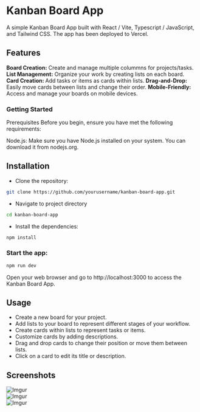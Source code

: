 # Kanban Board App

A simple Kanban Board App built with React / Vite, Typescript / JavaScript, and Tailwind CSS. The app has been deployed to Vercel.

## Features

<strong>Board Creation:</strong> Create and manage multiple colummns for projects/tasks.
<strong>List Management:</strong> Organize your work by creating lists on each board.
<strong>Card Creation: </strong>Add tasks or items as cards within lists.
<strong>Drag-and-Drop: </strong>Easily move cards between lists and change their order.
<strong>Mobile-Friendly:</strong> Access and manage your boards on mobile devices.

### Getting Started

Prerequisites
Before you begin, ensure you have met the following requirements:

Node.js: Make sure you have Node.js installed on your system. You can download it from nodejs.org.

## Installation

- Clone the repository:

```bash
git clone https://github.com/yourusername/kanban-board-app.git
```

- Navigate to project directory

```bash
cd kanban-board-app
```

- Install the dependencies:

```bash
npm install
```

### Start the app:

```bash
npm run dev
```

Open your web browser and go to http://localhost:3000 to access the Kanban Board App.

## Usage

- Create a new board for your project.
- Add lists to your board to represent different stages of your workflow.
- Create cards within lists to represent tasks or items.
- Customize cards by adding descriptions.
- Drag and drop cards to change their position or move them between lists.
- Click on a card to edit its title or description.

## Screenshots

![Imgur](https://i.imgur.com/Sc4Pc7y.png)
<br />
![Imgur](https://i.imgur.com/fgX0xLh.png)
<br />
![Imgur](https://i.imgur.com/xNC92WS.png)
